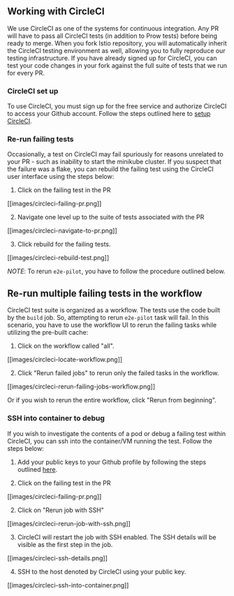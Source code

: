 ## Working with CircleCI

We use CircleCI as one of the systems for continuous integration. Any PR
will have to pass all CircleCI tests (in addition to Prow tests) before
being ready to merge. When you fork Istio repository, you will
automatically inherit the CircleCI testing environment as well, allowing
you to fully reproduce our testing infrastructure. If you have
already signed up for CircleCI, you can test your code changes in your fork
against the full suite of tests that we run for every PR.

### CircleCI set up

To use CircleCI, you must sign up for the free service and authorize
CircleCI to access your Github account. Follow the steps outlined here to
[setup CircleCI](https://circleci.com/docs/2.0/first-steps/).

### Re-run failing tests

Occasionally, a test on CircleCI may fail spuriously for reasons unrelated
to your PR - such as inability to start the minikube cluster. If you
suspect that the failure was a flake, you can rebuild the failing test
using the CircleCI user interface using the steps below:

1. Click on the failing test in the PR

[[images/circleci-failing-pr.png]]

2. Navigate one level up to the suite of tests associated with the PR

[[images/circleci-navigate-to-pr.png]]

3. Click rebuild for the failing tests.

[[images/circleci-rebuild-test.png]]

*NOTE*: To rerun `e2e-pilot`, you have to follow the procedure outlined
below.

## Re-run multiple failing tests in the workflow

CircleCI test suite is organized as a workflow. The tests use the code
built by the `build` job. So, attempting to rerun `e2e-pilot` task will
fail. In this scenario, you have to use the workflow UI to rerun the
failing tasks while utilizing the pre-built cache:

1. Click on the workflow called "all".

[[images/circleci-locate-workflow.png]]

2. Click "Rerun failed jobs" to rerun only the failed tasks in the workflow.

[[images/circleci-rerun-failing-jobs-workflow.png]]

Or if you wish to rerun the entire workflow, click "Rerun from beginning".

### SSH into container to debug

If you wish to investigate the contents of a pod or debug a failing test
within CircleCI, you can ssh into the container/VM running the test. Follow
the steps below:

1. Add your public keys to your Github profile by following the steps
   outlined
   [here](https://help.github.com/articles/adding-a-new-ssh-key-to-your-github-account/).

1. Click on the failing test in the PR

[[images/circleci-failing-pr.png]]

2. Click on "Rerun job with SSH"

[[images/circleci-rerun-job-with-ssh.png]]

3. CircleCI will restart the job with SSH enabled. The SSH details will be
   visible as the first step in the job.

[[images/circleci-ssh-details.png]]
   
4. SSH to the host denoted by CircleCI using your public key.

[[images/circleci-ssh-into-container.png]]

